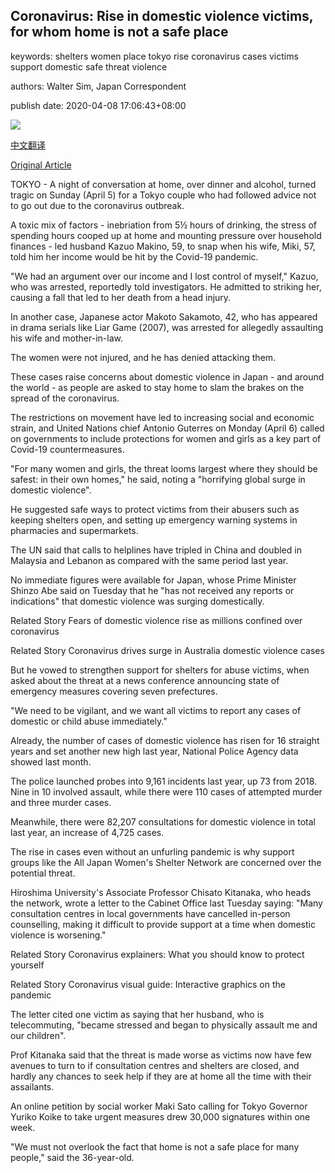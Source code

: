 ## Coronavirus: Rise in domestic violence victims, for whom home is not a safe place

keywords: shelters women place tokyo rise coronavirus cases victims support domestic safe threat violence

authors: Walter Sim, Japan Correspondent

publish date: 2020-04-08 17:06:43+08:00

![](https://www.straitstimes.com/sites/default/files/styles/x_large/public/articles/2020/04/08/yq-jpnhome-08042020.jpg?itok=l-iu7mMY)

[中文翻译](Coronavirus%3A%20Rise%20in%20domestic%20violence%20victims%2C%20for%20whom%20home%20is%20not%20a%20safe%20place_zh.md)

[Original Article](https://www.straitstimes.com/asia/east-asia/coronavirus-rise-in-domestic-violence-victims-for-whom-home-is-not-a-safe-place)

TOKYO - A night of conversation at home, over dinner and alcohol, turned tragic on Sunday (April 5) for a Tokyo couple who had followed advice not to go out due to the coronavirus outbreak.

A toxic mix of factors - inebriation from 5½ hours of drinking, the stress of spending hours cooped up at home and mounting pressure over household finances - led husband Kazuo Makino, 59, to snap when his wife, Miki, 57, told him her income would be hit by the Covid-19 pandemic.

"We had an argument over our income and I lost control of myself," Kazuo, who was arrested, reportedly told investigators. He admitted to striking her, causing a fall that led to her death from a head injury.

In another case, Japanese actor Makoto Sakamoto, 42, who has appeared in drama serials like Liar Game (2007), was arrested for allegedly assaulting his wife and mother-in-law.

The women were not injured, and he has denied attacking them.

These cases raise concerns about domestic violence in Japan - and around the world - as people are asked to stay home to slam the brakes on the spread of the coronavirus.

The restrictions on movement have led to increasing social and economic strain, and United Nations chief Antonio Guterres on Monday (April 6) called on governments to include protections for women and girls as a key part of Covid-19 countermeasures.

"For many women and girls, the threat looms largest where they should be safest: in their own homes," he said, noting a "horrifying global surge in domestic violence".

He suggested safe ways to protect victims from their abusers such as keeping shelters open, and setting up emergency warning systems in pharmacies and supermarkets.

The UN said that calls to helplines have tripled in China and doubled in Malaysia and Lebanon as compared with the same period last year.

No immediate figures were available for Japan, whose Prime Minister Shinzo Abe said on Tuesday that he "has not received any reports or indications" that domestic violence was surging domestically.

Related Story Fears of domestic violence rise as millions confined over coronavirus

Related Story Coronavirus drives surge in Australia domestic violence cases

But he vowed to strengthen support for shelters for abuse victims, when asked about the threat at a news conference announcing state of emergency measures covering seven prefectures.

"We need to be vigilant, and we want all victims to report any cases of domestic or child abuse immediately."

Already, the number of cases of domestic violence has risen for 16 straight years and set another new high last year, National Police Agency data showed last month.

The police launched probes into 9,161 incidents last year, up 73 from 2018. Nine in 10 involved assault, while there were 110 cases of attempted murder and three murder cases.

Meanwhile, there were 82,207 consultations for domestic violence in total last year, an increase of 4,725 cases.

The rise in cases even without an unfurling pandemic is why support groups like the All Japan Women's Shelter Network are concerned over the potential threat.

Hiroshima University's Associate Professor Chisato Kitanaka, who heads the network, wrote a letter to the Cabinet Office last Tuesday saying: "Many consultation centres in local governments have cancelled in-person counselling, making it difficult to provide support at a time when domestic violence is worsening."

Related Story Coronavirus explainers: What you should know to protect yourself

Related Story Coronavirus visual guide: Interactive graphics on the pandemic

The letter cited one victim as saying that her husband, who is telecommuting, "became stressed and began to physically assault me and our children".

Prof Kitanaka said that the threat is made worse as victims now have few avenues to turn to if consultation centres and shelters are closed, and hardly any chances to seek help if they are at home all the time with their assailants.

An online petition by social worker Maki Sato calling for Tokyo Governor Yuriko Koike to take urgent measures drew 30,000 signatures within one week.

"We must not overlook the fact that home is not a safe place for many people," said the 36-year-old.